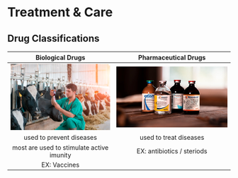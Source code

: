 # Treatment & Care

## Drug Classifications

| Biological Drugs                                                 | Pharmaceutical Drugs                                                       |
| :---:                                                            | :---:                                                                      |
| ![Vaccine](Markdown002/../Images/vaccine.png "Vaccine for cows") | ![Antibiotic](Markdown002/../Images/antibiotoc.png "Antibiotics for cows") |
| used to prevent diseases | used to treat diseases |
| most are used to stimulate active imunity | EX: antibiotics / steriods |
| EX: Vaccines |